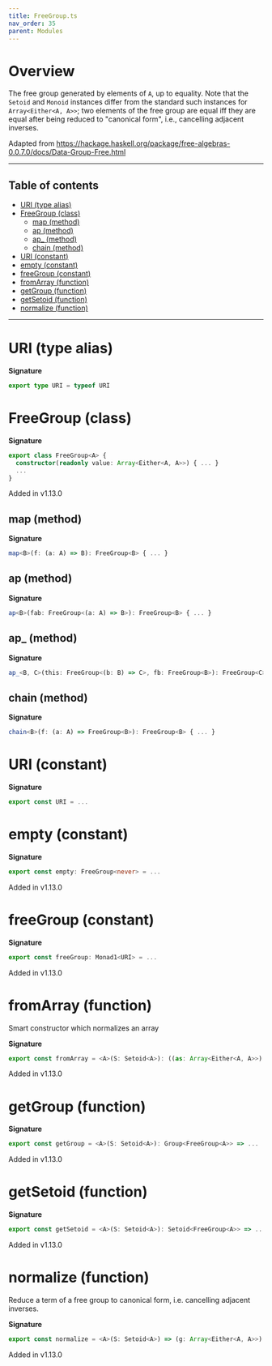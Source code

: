 ```yaml
---
title: FreeGroup.ts
nav_order: 35
parent: Modules
---
```


# Overview

The free group generated by elements of `A`, up to equality. Note that the `Setoid` and `Monoid` instances differ
from the standard such instances for `Array<Either<A, A>>`; two elements of the free group are equal iff they are equal
after being reduced to "canonical form", i.e., cancelling adjacent inverses.

Adapted from https://hackage.haskell.org/package/free-algebras-0.0.7.0/docs/Data-Group-Free.html

---

<h2 class="text-delta">Table of contents</h2>

- [URI (type alias)](#uri-type-alias)
- [FreeGroup (class)](#freegroup-class)
  - [map (method)](#map-method)
  - [ap (method)](#ap-method)
  - [ap\_ (method)](#ap_-method)
  - [chain (method)](#chain-method)
- [URI (constant)](#uri-constant)
- [empty (constant)](#empty-constant)
- [freeGroup (constant)](#freegroup-constant)
- [fromArray (function)](#fromarray-function)
- [getGroup (function)](#getgroup-function)
- [getSetoid (function)](#getsetoid-function)
- [normalize (function)](#normalize-function)

---

# URI (type alias)

**Signature**

```ts
export type URI = typeof URI
```

# FreeGroup (class)

**Signature**

```ts
export class FreeGroup<A> {
  constructor(readonly value: Array<Either<A, A>>) { ... }
  ...
}
```

Added in v1.13.0

## map (method)

**Signature**

```ts
map<B>(f: (a: A) => B): FreeGroup<B> { ... }
```

## ap (method)

**Signature**

```ts
ap<B>(fab: FreeGroup<(a: A) => B>): FreeGroup<B> { ... }
```

## ap\_ (method)

**Signature**

```ts
ap_<B, C>(this: FreeGroup<(b: B) => C>, fb: FreeGroup<B>): FreeGroup<C> { ... }
```

## chain (method)

**Signature**

```ts
chain<B>(f: (a: A) => FreeGroup<B>): FreeGroup<B> { ... }
```

# URI (constant)

**Signature**

```ts
export const URI = ...
```

# empty (constant)

**Signature**

```ts
export const empty: FreeGroup<never> = ...
```

Added in v1.13.0

# freeGroup (constant)

**Signature**

```ts
export const freeGroup: Monad1<URI> = ...
```

Added in v1.13.0

# fromArray (function)

Smart constructor which normalizes an array

**Signature**

```ts
export const fromArray = <A>(S: Setoid<A>): ((as: Array<Either<A, A>>) => FreeGroup<A>) => ...
```

Added in v1.13.0

# getGroup (function)

**Signature**

```ts
export const getGroup = <A>(S: Setoid<A>): Group<FreeGroup<A>> => ...
```

Added in v1.13.0

# getSetoid (function)

**Signature**

```ts
export const getSetoid = <A>(S: Setoid<A>): Setoid<FreeGroup<A>> => ...
```

Added in v1.13.0

# normalize (function)

Reduce a term of a free group to canonical form, i.e. cancelling adjacent inverses.

**Signature**

```ts
export const normalize = <A>(S: Setoid<A>) => (g: Array<Either<A, A>>): Array<Either<A, A>> => ...
```

Added in v1.13.0
